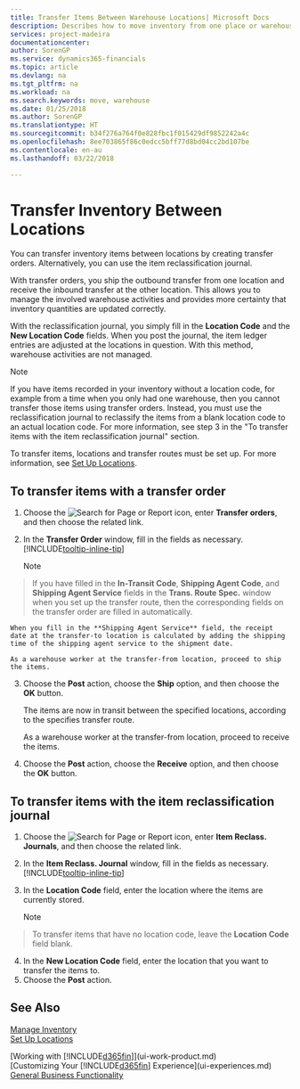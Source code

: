 ```yaml
---
title: Transfer Items Between Warehouse Locations| Microsoft Docs
description: Describes how to move inventory from one place or warehouse to another, either with the reclassification journal or with transfer orders.
services: project-madeira
documentationcenter: 
author: SorenGP
ms.service: dynamics365-financials
ms.topic: article
ms.devlang: na
ms.tgt_pltfrm: na
ms.workload: na
ms.search.keywords: move, warehouse
ms.date: 01/25/2018
ms.author: SorenGP
ms.translationtype: HT
ms.sourcegitcommit: b34f276a764f0e828fbc1f015429df9852242a4c
ms.openlocfilehash: 8ee703865f86c0edcc5bff77d8bd04cc2bd107be
ms.contentlocale: en-au
ms.lasthandoff: 03/22/2018

---
```

# <a name="transfer-inventory-between-locations"></a>Transfer Inventory Between Locations
You can transfer inventory items between locations by creating transfer orders. Alternatively, you can use the item reclassification journal.

With transfer orders, you ship the outbound transfer from one location and receive the inbound transfer at the other location. This allows you to manage the involved warehouse activities and provides more certainty that inventory quantities are updated correctly.

With the reclassification journal, you simply fill in the **Location Code** and the **New Location Code** fields. When you post the journal, the item ledger entries are adjusted at the locations in question. With this method, warehouse activities are not managed.

> [!NOTE]  
>   If you have items recorded in your inventory without a location code, for example from a time when you only had one warehouse, then you cannot transfer those items using transfer orders. Instead, you must use the reclassification journal to reclassify the items from a blank location code to an actual location code.  For more information, see step 3 in the "To transfer items with the item reclassification journal" section.

To transfer items, locations and transfer routes must be set up. For more information, see [Set Up Locations](inventory-how-setup-locations.md).

## <a name="to-transfer-items-with-a-transfer-order"></a>To transfer items with a transfer order
1. Choose the ![Search for Page or Report](media/ui-search/search_small.png "Search for Page or Report icon") icon, enter **Transfer orders**, and then choose the related link.
2. In the **Transfer Order** window, fill in the fields as necessary. [!INCLUDE[tooltip-inline-tip](includes/tooltip-inline-tip_md.md)]

    > [!NOTE]  
>   If you have filled in the **In-Transit Code**, **Shipping Agent Code**, and **Shipping Agent Service** fields in the **Trans. Route Spec.** window when you set up the transfer route, then the corresponding fields on the transfer order are filled in automatically.

    When you fill in the **Shipping Agent Service** field, the receipt date at the transfer-to location is calculated by adding the shipping time of the shipping agent service to the shipment date.

    As a warehouse worker at the transfer-from location, proceed to ship the items.
3. Choose the **Post** action, choose the **Ship** option, and then choose the **OK** button.

    The items are now in transit between the specified locations, according to the specifies transfer route.

    As a warehouse worker at the transfer-from location, proceed to receive the items.
4. Choose the **Post** action, choose the **Receive** option, and then choose the **OK** button.

## <a name="to-transfer-items-with-the-item-reclassification-journal"></a>To transfer items with the item reclassification journal
1. Choose the ![Search for Page or Report](media/ui-search/search_small.png "Search for Page or Report icon") icon, enter **Item Reclass. Journals**, and then choose the related link.
2. In the **Item Reclass. Journal** window, fill in the fields as necessary. [!INCLUDE[tooltip-inline-tip](includes/tooltip-inline-tip_md.md)]
3. In the **Location Code** field, enter the location where the items are currently stored.

    > [!NOTE]  
>   To transfer items that have no location code, leave the **Location Code** field blank.
4. In the **New Location Code** field, enter the location that you want to transfer the items to.
5. Choose the **Post** action.

## <a name="see-also"></a>See Also
[Manage Inventory](inventory-manage-inventory.md)  
[Set Up Locations](inventory-how-setup-locations.md)  

[Working with [!INCLUDE[d365fin](includes/d365fin_md.md)]](ui-work-product.md)  
[Customizing Your [!INCLUDE[d365fin](includes/d365fin_md.md)] Experience](ui-experiences.md)  
[General Business Functionality](ui-across-business-areas.md)

